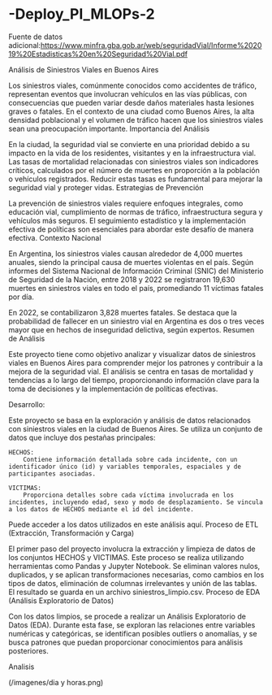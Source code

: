 # -Deploy_PI_MLOPs-2

Fuente de datos adicional:https://www.minfra.gba.gob.ar/web/seguridadVial/Informe%202019%20Estadisticas%20en%20Seguridad%20Vial.pdf



Análisis de Siniestros Viales en Buenos Aires

Los siniestros viales, comúnmente conocidos como accidentes de tráfico, representan eventos que involucran vehículos en las vías públicas, con consecuencias que pueden variar desde daños materiales hasta lesiones graves o fatales. En el contexto de una ciudad como Buenos Aires, la alta densidad poblacional y el volumen de tráfico hacen que los siniestros viales sean una preocupación importante.
Importancia del Análisis

En la ciudad, la seguridad vial se convierte en una prioridad debido a su impacto en la vida de los residentes, visitantes y en la infraestructura vial. Las tasas de mortalidad relacionadas con siniestros viales son indicadores críticos, calculados por el número de muertes en proporción a la población o vehículos registrados. Reducir estas tasas es fundamental para mejorar la seguridad vial y proteger vidas.
Estrategias de Prevención

La prevención de siniestros viales requiere enfoques integrales, como educación vial, cumplimiento de normas de tráfico, infraestructura segura y vehículos más seguros. El seguimiento estadístico y la implementación efectiva de políticas son esenciales para abordar este desafío de manera efectiva.
Contexto Nacional

En Argentina, los siniestros viales causan alrededor de 4,000 muertes anuales, siendo la principal causa de muertes violentas en el país. Según informes del Sistema Nacional de Información Criminal (SNIC) del Ministerio de Seguridad de la Nación, entre 2018 y 2022 se registraron 19,630 muertes en siniestros viales en todo el país, promediando 11 víctimas fatales por día.

En 2022, se contabilizaron 3,828 muertes fatales. Se destaca que la probabilidad de fallecer en un siniestro vial en Argentina es dos o tres veces mayor que en hechos de inseguridad delictiva, según expertos.
Resumen de Análisis

Este proyecto tiene como objetivo analizar y visualizar datos de siniestros viales en Buenos Aires para comprender mejor los patrones y contribuir a la mejora de la seguridad vial. El análisis se centra en tasas de mortalidad y tendencias a lo largo del tiempo, proporcionando información clave para la toma de decisiones y la implementación de políticas efectivas.

Desarrollo:

Este proyecto se basa en la exploración y análisis de datos relacionados con siniestros viales en la ciudad de Buenos Aires. Se utiliza un conjunto de datos que incluye dos pestañas principales:

    HECHOS:
        Contiene información detallada sobre cada incidente, con un identificador único (id) y variables temporales, espaciales y de participantes asociadas.

    VICTIMAS:
        Proporciona detalles sobre cada víctima involucrada en los incidentes, incluyendo edad, sexo y modo de desplazamiento. Se vincula a los datos de HECHOS mediante el id del incidente.

Puede acceder a los datos utilizados en este análisis aquí.
Proceso de ETL (Extracción, Transformación y Carga)

El primer paso del proyecto involucra la extracción y limpieza de datos de los conjuntos HECHOS y VICTIMAS. Este proceso se realiza utilizando herramientas como Pandas y Jupyter Notebook. Se eliminan valores nulos, duplicados, y se aplican transformaciones necesarias, como cambios en los tipos de datos, eliminación de columnas irrelevantes y unión de las tablas. El resultado se guarda en un archivo siniestros_limpio.csv.
Proceso de EDA (Análisis Exploratorio de Datos)

Con los datos limpios, se procede a realizar un Análisis Exploratorio de Datos (EDA). Durante esta fase, se exploran las relaciones entre variables numéricas y categóricas, se identifican posibles outliers o anomalías, y se busca patrones que puedan proporcionar conocimientos para análisis posteriores.

Analisis

(/imagenes/dia y horas.png)
